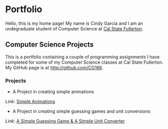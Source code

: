 # Portfolio

Hello, this is my home page! My name is Cindy Garcia and I am an undegraduate student of Computer Science at [Cal State Fullerton](http://www.fullerton.edu/).

## Computer Science Projects

This is a portfolio containing a couple of programming assignments I have completed for some of my Computer Science classes at Cal State Fullerton. My GitHub page is at http://github.com/CG166.

### Projects

* A Project in creating simple animations

*Link*: [Simple Animations](https://github.com/cpsc-pilot-fall-2022/cpsc-120-lab-12-cindy.git)


* A Project in creating simple guessing games and unit conversions

*Link*: [A Simple Guessing Game & A Simple Unit Converter](https://github.com/cpsc-pilot-fall-2022/cpsc-120-lab-03-CG166.git)



